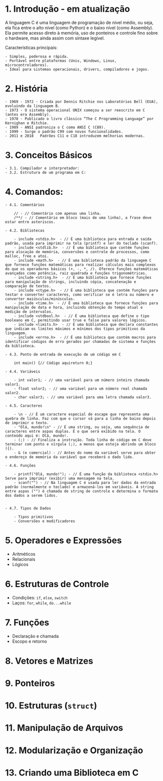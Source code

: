 # 1. Introdução - em atualização

A linguagem C é uma linguagem de programação de nível médio, ou seja, ela fica entre o alto nível (como Python) e o baixo nível (como Assembly). Ela permite acesso direto à memória, uso de ponteiros e controle fino sobre o hardware, mas ainda assim com sintaxe legível.

Características principais:

    - Simples, poderosa e rápida.
    - Portável entre plataformas (Unix, Windows, Linux, microcontroladores).
    - Ideal para sistemas operacionais, drivers, compiladores e jogos.

# 2. História

    - 1969 - 1972 - Criada por Dennis Ritchie nos Laboratórios Bell (EUA), evoluindo da linguagem B.
    - 1973 - O sistema operacional UNIX começou a ser reescrito em C (antes era Assembly).
    - 1978 - Publicado o livro clássico “The C Programming Language” por Kernighan e Ritchie.
    - 1989 - ANSI padroniza o C como ANSI C (C89).
    - 1999 - Surge o padrão C99 com novas funcionalidades.
    - 2011 e 2018	Padrões C11 e C18 introduzem melhorias modernas.

# 3. Conceitos Básicos

    - 3.1. Compilador e interpretador:
    - 3.2. Estrutura de um programa em C:

# 4. Comandos:

    - 4.1. Comentários

        // - // Comentário com apenas uma linha.
        /**/ - // Comentário em bloco (mais de uma linha), a frase deve estar entre asteriscos.

    - 4.2. Bibliotecas

        - include <stdio.h>  - // É uma biblioteca para entrada e saída padrão, usada para imprimir na tela (printf) e ler do teclado (scanf).
        - include <stdlib.h>  - // É uma biblioteca que contém funções para alocação de memória, conversões e controle de processos, como malloc, free e atoi.
        - include <math.h>  - // É uma biblioteca padrão da linguagem C que fornece funções matemáticas para realizar cálculos mais complexos do que os operadores básicos (+, -, *, /). Oferece funções matemáticas avançadas como potência, raiz quadrada e funções trigonométricas.
        - include <string.h>  - // É uma biblioteca que fornece funções para manipulação de strings, incluindo cópia, concatenação e comparação de textos.
        - include <ctype.h>  - // É uma biblioteca que contém funções para testar e converter caracteres, como verificar se é letra ou número e converter maiúsculas/minúsculas.
        - include <time.h>  - // É uma biblioteca que fornece funções para manipulação de data e hora, incluindo obtenção do tempo atual e medição de intervalos.
        - include <stdbool.h>  - // É uma biblioteca que define o tipo booleano em C, permitindo usar true e false para valores lógicos.
        - include <limits.h>  - // É uma biblioteca que declara constantes que indicam os limites máximos e mínimos dos tipos primitivos da linguagem.
        - include <errno.h>  - // É uma biblioteca que contém macros para identificar códigos de erro gerados por chamadas de sistema e funções da biblioteca.

    - 4.3. Ponto de entrada de execução de um código em C

        int main() {// Código aquireturn 0;}

    - 4.4. Variáveis

        - int valor1; - // uma variável para um número inteiro chamada valor1.
        - float valor2; - // uma variável para um número real chamada valor2.
        - char valor3; - // uma variável para uma letra chamada valor3.

    - 4.5. Caracteres

        - \n - // É um caractere especial de escape que representa uma quebra de linha. Faz com que o cursor vá para a linha de baixo depois de imprimir o texto.
        - "Olá, mundo!\n" - // É uma string, ou seja, uma sequência de caracteres entre aspas duplas. É o que será exibido na tela. O conteúdo aqui é: Olá, mundo!.
        - (;) - // Finaliza a instrução. Toda linha de código em C deve terminar com ponto e vírgula (;), a menos que esteja abrindo um bloco ({).
        - & (e comercial) - // Antes do nome da variável serve para obter o endereço de memória da variável que receberá o dado lido.

    - 4.6. Funções

        - printf("Olá, mundo!"); - // É uma função da biblioteca <stdio.h>  Serve para imprimir (exibir) uma mensagem na tela.
        - scanf("") - // Na linguagem C é usada para ler dados da entrada padrão (normalmente o teclado) e armazená-los em variáveis. A string entre aspas ("") é chamada de string de controle e determina o formato dos dados a serem lidos.


    - 4.7. Tipos de Dados

        - Tipos primitivos
        - Conversões e modificadores

# 5. Operadores e Expressões

- Aritméticos
- Relacionais
- Lógicos

# 6. Estruturas de Controle

- Condições: `if`, `else`, `switch`
- Laços: `for`, `while`, `do...while`

# 7. Funções

- Declaração e chamada
- Escopo e retorno

# 8. Vetores e Matrizes
# 9. Ponteiros
# 10. Estruturas (`struct`)
# 11. Manipulação de Arquivos
# 12. Modularização e Organização
# 13. Criando uma Biblioteca em C
